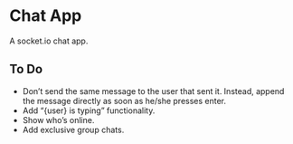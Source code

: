 # Chat App
A socket.io chat app.

## To Do
  - Don’t send the same message to the user that sent it. Instead, append the message directly as soon as he/she presses enter.
  - Add “{user} is typing” functionality.
  - Show who’s online.
  - Add exclusive group chats.
